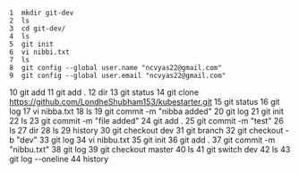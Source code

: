     1  mkdir git-dev
    2  ls
    3  cd git-dev/
    4  ls
    5  git init
    6  vi nibbi.txt
    7  ls
    8  git config --global user.name "ncvyas22@gmail.com"
    9  git config --global user.email "ncvyas22@gmail.com"
   10  git add
   11  git add .
   12  dir
   13  git status
   14  git clone https://github.com/LondheShubham153/kubestarter.git
   15  git status
   16  git log
   17  vi nibba.txt
   18  ls
   19  git commit -m "nibba added"
   20  git log
   21  git init
   22  ls
   23  git commit -m "file added"
   24  git add .
   25  git commit -m "test"
   26  ls
   27  dir
   28  ls
   29  history
   30  git checkout dev
   31  git branch
   32  git checkout -b "dev"
   33  git log
   34  vi nibbu.txt
   35  git init
   36  git add .
   37  git commit -m "nibbu.txt"
   38  git log
   39  git checkout master
   40  ls
   41  git switch dev
   42  ls
   43  git log --oneline
   44  history
